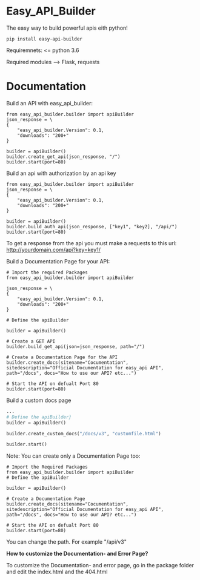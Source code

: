 Easy\_API\_Builder
==================

The easy way to build powerful apis eith python!

`pip install easy-api-builder`

Requiremnets: \<= python 3.6

Required modules --\> Flask, requests

Documentation
=============

Build an API with easy\_api\_builder:

``` {.py}
from easy_api_builder.builder import apiBuilder
json_response = \
{
    "easy_api_builder.Version": 0.1,
    "downloads": "200+"
}

builder = apiBuilder()
builder.create_get_api(json_response, "/")
builder.start(port=80)
```

Build an api with authorization by an api key

``` {.py}
from easy_api_builder.builder import apiBuilder
json_response = \
{
    "easy_api_builder.Version": 0.1,
    "downloads": "200+"
}

builder = apiBuilder()
builder.build_auth_api(json_response, ["key1", "key2], "/api/")
builder.start(port=80)
```

To get a response from the api you must make a requests to this url:
<http://yourdomain.com/api?key=key1/>

Build a Documentation Page for your API:

``` {.py}
# Import the required Packages
from easy_api_builder.builder import apiBuilder

json_response = \
{
    "easy_api_builder.Version": 0.1,
    "downloads": "200+"
}

# Define the apiBuilder

builder = apiBuilder()

# Create a GET API
builder.build_get_api(json=json_response, path="/")

# Create a Documentation Page for the API
builder.create_docs(sitename="Cocumentation", sitedescription="Official Documentation for easy_api API", path="/docs", docs="How to use our API? etc...")

# Start the API on defualt Port 80
builder.start(port=80)
```

Build a custom docs page

``` {.py
...
# Define the apiBuilder}
builder = apiBuilder()

builder.create_custom_docs("/docs/v3", "customfile.html")

builder.start()
```

Note: You can create only a Documentation Page too:

``` {.py}
# Import the Required Packages
from easy_api_builder.builder import apiBuilder
# Define the apiBuilder

builder = apiBuilder()

# Create a Documentation Page
builder.create_docs(sitename="Cocumentation", sitedescription="Official Documentation for easy_api API", path="/docs", docs="How to use our API? etc...")

# Start the API on defualt Port 80
builder.start(port=80)
```

You can change the path. For example "/api/v3"

**How to customize the Documentation- and Error Page?**

To customize the Documentation- and error page, go in the package folder
and edit the index.html and the 404.html
